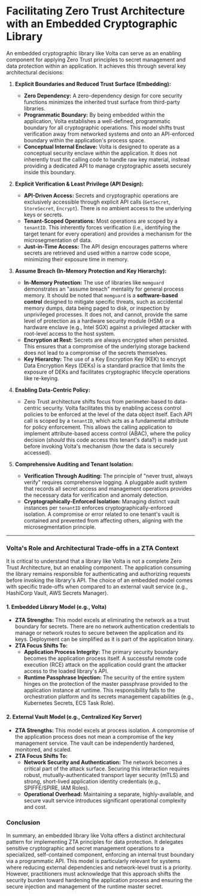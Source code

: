 # **Facilitating Zero Trust Architecture with an Embedded Cryptographic Library**

An embedded cryptographic library like Volta can serve as an enabling component for applying Zero Trust principles to secret management and data protection within an application. It achieves this through several key architectural decisions:

1.  **Explicit Boundaries and Reduced Trust Surface (Embedding):**
    *   **Zero Dependency:** A zero-dependency design for core security functions minimizes the inherited trust surface from third-party libraries.
    *   **Programmatic Boundary:** By being embedded within the application, Volta establishes a well-defined, programmatic boundary for all cryptographic operations. This model shifts trust verification away from networked systems and onto an API-enforced boundary within the application's process space.
    *   **Conceptual Internal Enclave:** Volta is designed to operate as a conceptual security enclave *within* the application. It does not inherently trust the calling code to handle raw key material, instead providing a dedicated API to manage cryptographic assets securely inside this boundary.

2.  **Explicit Verification & Least Privilege (API Design):**
    *   **API-Driven Access:** Secrets and cryptographic operations are exclusively accessible through explicit API calls (`GetSecret`, `StoreSecret`, `Encrypt`). There is no ambient access to the underlying keys or secrets.
    *   **Tenant-Scoped Operations:** Most operations are scoped by a `tenantID`. This inherently forces verification (i.e., identifying the target tenant for every operation) and provides a mechanism for the microsegmentation of data.
    *   **Just-in-Time Access:** The API design encourages patterns where secrets are retrieved and used within a narrow code scope, minimizing their exposure time in memory.

3.  **Assume Breach (In-Memory Protection and Key Hierarchy):**
    *   **In-Memory Protection:** The use of libraries like `memguard` demonstrates an "assume breach" mentality for general process memory. It should be noted that `memguard` is a **software-based control** designed to mitigate specific threats, such as accidental memory dumps, data being paged to disk, or inspection by unprivileged processes. It does not, and cannot, provide the same level of protection as a hardware security module (HSM) or a hardware enclave (e.g., Intel SGX) against a privileged attacker with root-level access to the host system.
    *   **Encryption at Rest:** Secrets are always encrypted when persisted. This ensures that a compromise of the underlying storage backend does not lead to a compromise of the secrets themselves.
    *   **Key Hierarchy:** The use of a Key Encryption Key (KEK) to encrypt Data Encryption Keys (DEKs) is a standard practice that limits the exposure of DEKs and facilitates cryptographic lifecycle operations like re-keying.

4.  **Enabling Data-Centric Policy:**
    *   Zero Trust architecture shifts focus from perimeter-based to data-centric security. Volta facilitates this by enabling access control policies to be enforced at the level of the data object itself. Each API call is scoped by a `tenantID`, which acts as a fundamental attribute for policy enforcement. This allows the calling application to implement attribute-based access control (ABAC), where the policy decision (*should* this code access this tenant's data?) is made just before invoking Volta's mechanism (*how* the data is securely accessed).

5.  **Comprehensive Auditing and Tenant Isolation:**
    *   **Verification Through Auditing:** The principle of "never trust, always verify" requires comprehensive logging. A pluggable audit system that records all secret access and management operations provides the necessary data for verification and anomaly detection.
    *   **Cryptographically-Enforced Isolation:** Managing distinct vault instances per `tenantID` enforces cryptographically-enforced isolation. A compromise or error related to one tenant's vault is contained and prevented from affecting others, aligning with the microsegmentation principle.

---

### **Volta's Role and Architectural Trade-offs in a ZTA Context**

It is critical to understand that a library like Volta is not a complete Zero Trust Architecture, but an enabling component. The application consuming the library remains responsible for authenticating and authorizing requests before invoking the library's API. The choice of an embedded model comes with specific trade-offs when compared to an external vault service (e.g., HashiCorp Vault, AWS Secrets Manager).

#### **1. Embedded Library Model (e.g., Volta)**
*   **ZTA Strengths:** This model excels at eliminating the network as a trust boundary for secrets. There are no network authentication credentials to manage or network routes to secure between the application and its keys. Deployment can be simplified as it is part of the application binary.
*   **ZTA Focus Shifts To:**
    *   **Application Process Integrity:** The primary security boundary becomes the application process itself. A successful remote code execution (RCE) attack on the application could grant the attacker access to the loaded library's API.
    *   **Runtime Passphrase Injection:** The security of the entire system hinges on the protection of the master passphrase provided to the application instance at runtime. This responsibility falls to the orchestration platform and its secrets management capabilities (e.g., Kubernetes Secrets, ECS Task Role).

#### **2. External Vault Model (e.g., Centralized Key Server)**
*   **ZTA Strengths:** This model excels at process isolation. A compromise of the application process does not mean a compromise of the key management service. The vault can be independently hardened, monitored, and scaled.
*   **ZTA Focus Shifts To:**
    *   **Network Security and Authentication:** The network becomes a critical part of the attack surface. Securing this interaction requires robust, mutually-authenticated transport layer security (mTLS) and strong, short-lived application identity credentials (e.g., SPIFFE/SPIRE, IAM Roles).
    *   **Operational Overhead:** Maintaining a separate, highly-available, and secure vault service introduces significant operational complexity and cost.

### **Conclusion**

In summary, an embedded library like Volta offers a distinct architectural pattern for implementing ZTA principles for data protection. It delegates sensitive cryptographic and secret management operations to a specialized, self-contained component, enforcing an internal trust boundary via a programmatic API. 
This model is particularly relevant for systems where reducing external dependencies and network-level trust is a priority. 
However, practitioners must acknowledge that this approach shifts the security burden toward hardening the application process and ensuring the secure injection and management of the runtime master secret.
